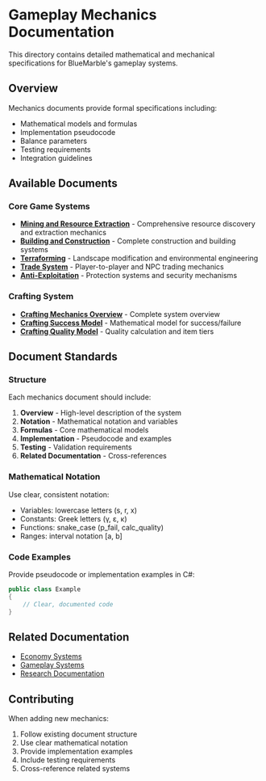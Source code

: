 # Gameplay Mechanics Documentation

This directory contains detailed mathematical and mechanical specifications for BlueMarble's gameplay systems.

## Overview

Mechanics documents provide formal specifications including:

- Mathematical models and formulas
- Implementation pseudocode
- Balance parameters
- Testing requirements
- Integration guidelines

## Available Documents

### Core Game Systems

- **[Mining and Resource Extraction](./mining-resource-extraction.md)** - Comprehensive resource discovery and extraction mechanics
- **[Building and Construction](./building-construction.md)** - Complete construction and building systems
- **[Terraforming](./terraforming.md)** - Landscape modification and environmental engineering
- **[Trade System](./trade-system.md)** - Player-to-player and NPC trading mechanics
- **[Anti-Exploitation](./anti-exploitation.md)** - Protection systems and security mechanisms

### Crafting System

- **[Crafting Mechanics Overview](./crafting-mechanics-overview.md)** - Complete system overview
- **[Crafting Success Model](./crafting-success-model.md)** - Mathematical model for success/failure
- **[Crafting Quality Model](./crafting-quality-model.md)** - Quality calculation and item tiers

## Document Standards

### Structure

Each mechanics document should include:

1. **Overview** - High-level description of the system
2. **Notation** - Mathematical notation and variables
3. **Formulas** - Core mathematical models
4. **Implementation** - Pseudocode and examples
5. **Testing** - Validation requirements
6. **Related Documentation** - Cross-references

### Mathematical Notation

Use clear, consistent notation:

- Variables: lowercase letters (s, r, x)
- Constants: Greek letters (γ, ε, κ)
- Functions: snake_case (p_fail, calc_quality)
- Ranges: interval notation [a, b]

### Code Examples

Provide pseudocode or implementation examples in C#:

```csharp
public class Example
{
    // Clear, documented code
}
```

## Related Documentation

- [Economy Systems](../../systems/economy-systems.md)
- [Gameplay Systems](../../systems/gameplay-systems.md)
- [Research Documentation](../../../research/game-design/)

## Contributing

When adding new mechanics:

1. Follow existing document structure
2. Use clear mathematical notation
3. Provide implementation examples
4. Include testing requirements
5. Cross-reference related systems
